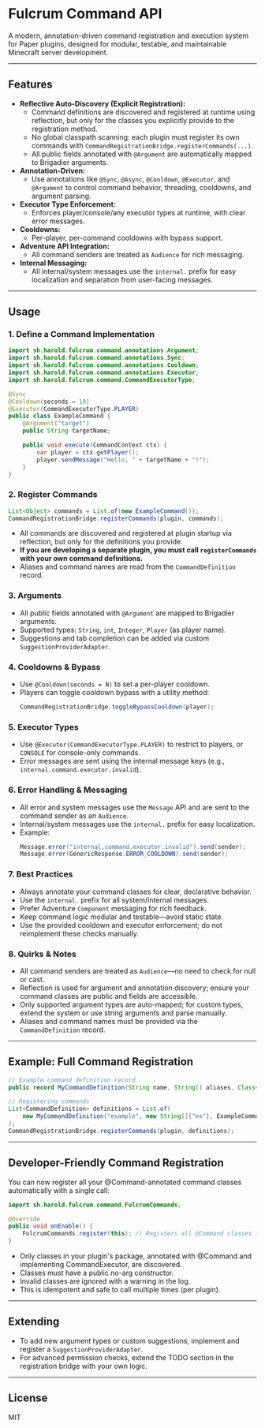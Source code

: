 # Fulcrum Command API

A modern, annotation-driven command registration and execution system for Paper plugins, designed for modular, testable, and maintainable Minecraft server development.

---

## Features

- **Reflective Auto-Discovery (Explicit Registration):**
  - Command definitions are discovered and registered at runtime using reflection, but only for the classes you explicitly provide to the registration method.
  - No global classpath scanning: each plugin must register its own commands with `CommandRegistrationBridge.registerCommands(...)`.
  - All public fields annotated with `@Argument` are automatically mapped to Brigadier arguments.
- **Annotation-Driven:**
  - Use annotations like `@Sync`, `@Async`, `@Cooldown`, `@Executor`, and `@Argument` to control command behavior, threading, cooldowns, and argument parsing.
- **Executor Type Enforcement:**
  - Enforces player/console/any executor types at runtime, with clear error messages.
- **Cooldowns:**
  - Per-player, per-command cooldowns with bypass support.
- **Adventure API Integration:**
  - All command senders are treated as `Audience` for rich messaging.
- **Internal Messaging:**
  - All internal/system messages use the `internal.` prefix for easy localization and separation from user-facing messages.

---

## Usage

### 1. Define a Command Implementation

```java
import sh.harold.fulcrum.command.annotations.Argument;
import sh.harold.fulcrum.command.annotations.Sync;
import sh.harold.fulcrum.command.annotations.Cooldown;
import sh.harold.fulcrum.command.annotations.Executor;
import sh.harold.fulcrum.command.CommandExecutorType;

@Sync
@Cooldown(seconds = 10)
@Executor(CommandExecutorType.PLAYER)
public class ExampleCommand {
    @Argument("target")
    public String targetName;

    public void execute(CommandContext ctx) {
        var player = ctx.getPlayer();
        player.sendMessage("Hello, " + targetName + "!");
    }
}
```

### 2. Register Commands

```java
List<Object> commands = List.of(new ExampleCommand());
CommandRegistrationBridge.registerCommands(plugin, commands);
```

- All commands are discovered and registered at plugin startup via reflection, but only for the definitions you provide.
- **If you are developing a separate plugin, you must call `registerCommands` with your own command definitions.**
- Aliases and command names are read from the `CommandDefinition` record.

### 3. Arguments

- All public fields annotated with `@Argument` are mapped to Brigadier arguments.
- Supported types: `String`, `int`, `Integer`, `Player` (as player name).
- Suggestions and tab completion can be added via custom `SuggestionProviderAdapter`.

### 4. Cooldowns & Bypass

- Use `@Cooldown(seconds = N)` to set a per-player cooldown.
- Players can toggle cooldown bypass with a utility method:
  ```java
  CommandRegistrationBridge.toggleBypassCooldown(player);
  ```

### 5. Executor Types

- Use `@Executor(CommandExecutorType.PLAYER)` to restrict to players, or `CONSOLE` for console-only commands.
- Error messages are sent using the internal message keys (e.g., `internal.command.executor.invalid`).

### 6. Error Handling & Messaging

- All error and system messages use the `Message` API and are sent to the command sender as an `Audience`.
- Internal/system messages use the `internal.` prefix for easy localization.
- Example:
  ```java
  Message.error("internal.command.executor.invalid").send(sender);
  Message.error(GenericResponse.ERROR_COOLDOWN).send(sender);
  ```

### 7. Best Practices

- Always annotate your command classes for clear, declarative behavior.
- Use the `internal.` prefix for all system/internal messages.
- Prefer Adventure `Component` messaging for rich feedback.
- Keep command logic modular and testable—avoid static state.
- Use the provided cooldown and executor enforcement; do not reimplement these checks manually.

### 8. Quirks & Notes

- All command senders are treated as `Audience`—no need to check for null or cast.
- Reflection is used for argument and annotation discovery; ensure your command classes are public and fields are accessible.
- Only supported argument types are auto-mapped; for custom types, extend the system or use string arguments and parse manually.
- Aliases and command names must be provided via the `CommandDefinition` record.

---

## Example: Full Command Registration

```java
// Example command definition record
public record MyCommandDefinition(String name, String[] aliases, Class<?> implementationClass) implements CommandDefinition {}

// Registering commands
List<CommandDefinition> definitions = List.of(
    new MyCommandDefinition("example", new String[]{"ex"}, ExampleCommand.class)
);
CommandRegistrationBridge.registerCommands(plugin, definitions);
```

---

## Developer-Friendly Command Registration

You can now register all your @Command-annotated command classes automatically with a single call:

```java
import sh.harold.fulcrum.command.FulcrumCommands;

@Override
public void onEnable() {
    FulcrumCommands.register(this); // Registers all @Command classes in your plugin
}
```

- Only classes in your plugin's package, annotated with @Command and implementing CommandExecutor, are discovered.
- Classes must have a public no-arg constructor.
- Invalid classes are ignored with a warning in the log.
- This is idempotent and safe to call multiple times (per plugin).

---

## Extending

- To add new argument types or custom suggestions, implement and register a `SuggestionProviderAdapter`.
- For advanced permission checks, extend the TODO section in the registration bridge with your own logic.

---

## License
MIT
